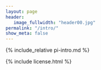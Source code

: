 ```yaml
---
layout: page
header:
   image_fullwidth: "header00.jpg"
permalink: "/intro/"
show_meta: false
---
```


{% include_relative pi-intro.md %}

{% include license.html %}
